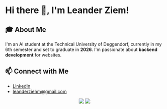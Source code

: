 # Hi there 👋, I'm Leander Ziem!

## 🎓 About Me
I'm an AI student at the Technical University of Deggendorf, currently in my 6th semester and set to graduate in **2026**. I'm passionate about **backend development** for websites.
## 📫 Connect with Me
- [LinkedIn](https://www.linkedin.com/in/leanderziehm333/)
- leanderziehm@gmail.com

<div align="center">

  <!-- Donut Vertical Layout -->
  <img src="https://github-readme-stats.vercel.app/api/top-langs/?username=leanderziehm&layout=donut-vertical&theme=tokyonight" />

  <!-- Normal Layout -->
  <img src="https://github-readme-stats.vercel.app/api/top-langs/?username=leanderziehm&theme=tokyonight" />

</div>
